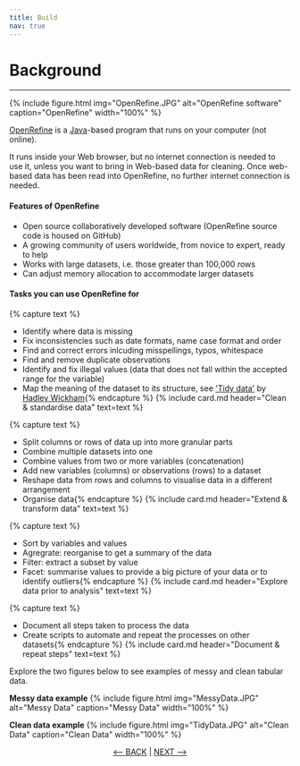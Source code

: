 ```yaml
---
title: Build
nav: true
---
```

# Background

-----

{% include figure.html img="OpenRefine.JPG" alt="OpenRefine software" caption="OpenRefine" width="100%" %}

[OpenRefine](http://openrefine.org) is a [Java](https://www.java.com/en/)-based program that runs on your computer (not online).

It runs inside your Web browser, but no internet connection is needed to use it, unless you want to bring in Web-based data for cleaning. Once web-based data has been read into OpenRefine, no further internet connection is needed.

#### Features of OpenRefine
  
- Open source collaboratively developed software (OpenRefine source code is housed on GitHub)
- A growing community of users worldwide, from novice to expert, ready to help
- Works with large datasets, i.e. those greater than 100,000 rows
- Can adjust memory allocation to accommodate larger datasets 

#### Tasks you can use OpenRefine for

{% capture text %}
- Identify where data is missing
- Fix inconsistencies such as date formats, name case format and order
- Find and correct errors inlcuding misspellings, typos, whitespace
- Find and remove duplicate observations
- Identify and fix illegal values (data that does not fall within the accepted range for the variable)
- Map the meaning of the dataset to its structure, see ['Tidy data'](https://cran.r-project.org/web/packages/tidyr/vignettes/tidy-data.html) by [Hadley Wickham](http://hadley.nz/){% endcapture %} {% include card.md header="Clean & standardise data" text=text %}

{% capture text %}
- Split columns or rows of data up into more granular parts
- Combine multiple datasets into one
- Combine values from two or more variables (concatenation)
- Add new variables (columns) or observations (rows) to a dataset
- Reshape data from rows and columns to visualise data in a different arrangement
- Organise data{% endcapture %} {% include card.md header="Extend & transform data" text=text %}

{% capture text %}
- Sort by variables and values
- Agregrate: reorganise to get a summary of the data
- Filter: extract a subset by value
- Facet: summarise values to provide a big picture of your data or to identify outliers{% endcapture %} {% include card.md header="Explore data prior to analysis" text=text %}

{% capture text %}
- Document all steps taken to process the data
- Create scripts to automate and repeat the processes on other datasets{% endcapture %} {% include card.md header="Document & repeat steps" text=text %}

Explore the two figures below to see examples of messy and clean tabular data.

**Messy data example**
{% include figure.html img="MessyData.JPG" alt="Messy Data" caption="Messy Data" width="100%" %}

**Clean data example**
{% include figure.html img="TidyData.JPG" alt="Clean Data" caption="Clean Data" width="100%" %}


<p align="center">
  <a href="https://griffithunilibrary.github.io/intro-text-mining-analysis/content/0-Intro.html"><-- BACK</a> |
  <a href="https://griffithunilibrary.github.io/intro-data-wrangle/content/2-lesson.html">NEXT --></a>
</p>


